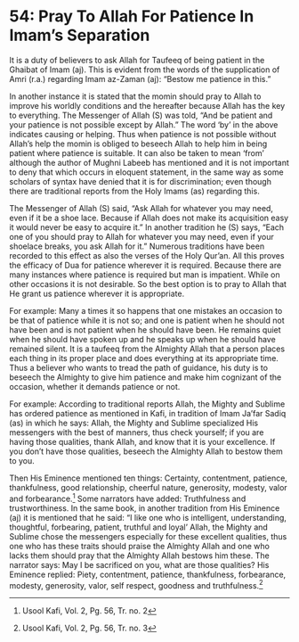 54: Pray To Allah For Patience In Imam’s Separation
===================================================

It is a duty of believers to ask Allah for Taufeeq of being patient in
the Ghaibat of Imam (aj). This is evident from the words of the
supplication of Amri (r.a.) regarding Imam az-Zaman (aj): “Bestow me
patience in this.”

In another instance it is stated that the momin should pray to Allah to
improve his worldly conditions and the hereafter because Allah has the
key to everything. The Messenger of Allah (S) was told, “And be patient
and your patience is not possible except by Allah.” The word ‘by’ in the
above indicates causing or helping. Thus when patience is not possible
without Allah’s help the momin is obliged to beseech Allah to help him
in being patient where patience is suitable. It can also be taken to
mean ‘from’ although the author of Mughni Labeeb has mentioned and it is
not important to deny that which occurs in eloquent statement, in the
same way as some scholars of syntax have denied that it is for
discrimination; even though there are traditional reports from the Holy
Imams (as) regarding this.

The Messenger of Allah (S) said, “Ask Allah for whatever you may need,
even if it be a shoe lace. Because if Allah does not make its
acquisition easy it would never be easy to acquire it.” In another
tradition he (S) says, “Each one of you should pray to Allah for
whatever you may need, even if your shoelace breaks, you ask Allah for
it.” Numerous traditions have been recorded to this effect as also the
verses of the Holy Qur’an. All this proves the efficacy of Dua for
patience wherever it is required. Because there are many instances where
patience is required but man is impatient. While on other occasions it
is not desirable. So the best option is to pray to Allah that He grant
us patience wherever it is appropriate.

For example: Many a times it so happens that one mistakes an occasion to
be that of patience while it is not so; and one is patient when he
should not have been and is not patient when he should have been. He
remains quiet when he should have spoken up and he speaks up when he
should have remained silent. It is a taufeeq from the Almighty Allah
that a person places each thing in its proper place and does everything
at its appropriate time. Thus a believer who wants to tread the path of
guidance, his duty is to beseech the Almighty to give him patience and
make him cognizant of the occasion, whether it demands patience or not.

For example: According to traditional reports Allah, the Mighty and
Sublime has ordered patience as mentioned in Kafi, in tradition of Imam
Ja’far Sadiq (as) in which he says: Allah, the Mighty and Sublime
specialized His messengers with the best of manners, thus check
yourself; if you are having those qualities, thank Allah, and know that
it is your excellence. If you don’t have those qualities, beseech the
Almighty Allah to bestow them to you.

Then His Eminence mentioned ten things: Certainty, contentment,
patience, thankfulness, good relationship, cheerful nature, generosity,
modesty, valor and forbearance.[^1] Some narrators have added:
Truthfulness and trustworthiness. In the same book, in another tradition
from His Eminence (aj) it is mentioned that he said: “I like one who is
intelligent, understanding, thoughtful, forbearing, patient, truthful
and loyal’ Allah, the Mighty and Sublime chose the messengers especially
for these excellent qualities, thus one who has these traits should
praise the Almighty Allah and one who lacks them should pray that the
Almighty Allah bestows him these. The narrator says: May I be sacrificed
on you, what are those qualities? His Eminence replied: Piety,
contentment, patience, thankfulness, forbearance, modesty, generosity,
valor, self respect, goodness and truthfulness.[^2]

[^1]: Usool Kafi, Vol. 2, Pg. 56, Tr. no. 2

[^2]: Usool Kafi, Vol. 2, Pg. 56, Tr. no. 3


